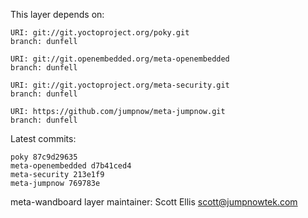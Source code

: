 This layer depends on:

    URI: git://git.yoctoproject.org/poky.git
    branch: dunfell

    URI: git://git.openembedded.org/meta-openembedded
    branch: dunfell

    URI: git://git.yoctoproject.org/meta-security.git
    branch: dunfell

    URI: https://github.com/jumpnow/meta-jumpnow.git
    branch: dunfell

Latest commits:

    poky 87c9d29635
    meta-openembedded d7b41ced4
    meta-security 213e1f9
    meta-jumpnow 769783e

meta-wandboard layer maintainer: Scott Ellis <scott@jumpnowtek.com>
